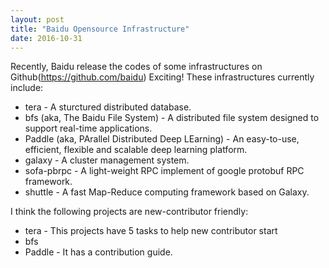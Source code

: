 ```yaml
---
layout: post
title: "Baidu Opensource Infrastructure"
date: 2016-10-31
---
```


Recently, Baidu release the codes of some infrastructures on Github(https://github.com/baidu) 
Exciting! These infrastructures currently include:

* tera - A sturctured distributed database.
* bfs (aka, The Baidu File System) - A distributed file system designed to support 
real-time applications.
* Paddle (aka, PArallel Distributed Deep LEarning) - An easy-to-use, efficient, 
flexible and scalable deep learning platform.
* galaxy - A cluster management system.
* sofa-pbrpc - A light-weight RPC implement of google protobuf RPC framework.
* shuttle - A fast Map-Reduce computing framework based on Galaxy.

I think the following projects are new-contributor friendly:

* tera - This projects have 5 tasks to help new contributor start
* bfs
* Paddle - It has a contribution guide.
